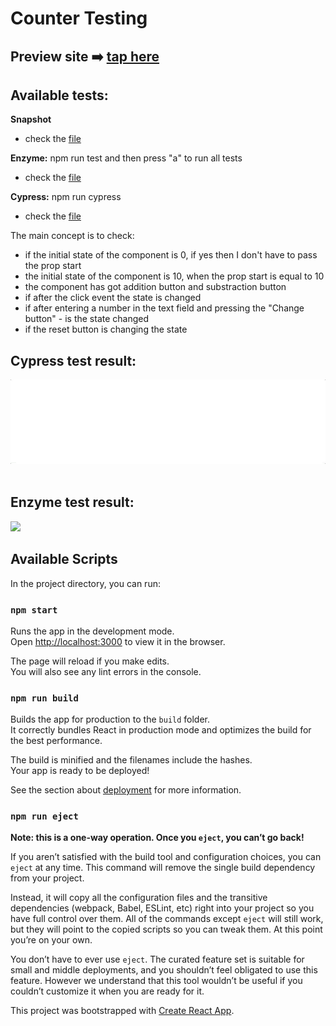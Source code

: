 # Counter Testing

## Preview site :arrow_right: [tap here](https://szymonrojek.github.io/counter-testing/)

## Available tests:

**Snapshot**

- check the [file](https://github.com/SzymonRojek/counter-testing/blob/main/src/components/__snapshots__/Counter.test.js.snap)

**Enzyme:** npm run test and then press "a" to run all tests

- check the [file](https://github.com/SzymonRojek/counter-testing/blob/main/src/components/Counter.test.js)

**Cypress:** npm run cypress

- check the [file](https://github.com/SzymonRojek/counter-testing/blob/main/cypress/integration/counter.spec.js)

The main concept is to check:

- if the initial state of the component is 0, if yes then I don't have to pass the prop start
- the initial state of the component is 10, when the prop start is equal to 10
- the component has got addition button and substraction button
- if after the click event the state is changed
- if after entering a number in the text field and pressing the "Change button" - is the state changed
- if the reset button is changing the state

## Cypress test result:

<img src="./src/img/cypress-test-result.gif">

<br>
<br>

## Enzyme test result:

<img src="./src/img/enzyme-test-result.gif">

## Available Scripts

In the project directory, you can run:

### `npm start`

Runs the app in the development mode.\
Open [http://localhost:3000](http://localhost:3000) to view it in the browser.

The page will reload if you make edits.\
You will also see any lint errors in the console.

### `npm run build`

Builds the app for production to the `build` folder.\
It correctly bundles React in production mode and optimizes the build for the best performance.

The build is minified and the filenames include the hashes.\
Your app is ready to be deployed!

See the section about [deployment](https://facebook.github.io/create-react-app/docs/deployment) for more information.

### `npm run eject`

**Note: this is a one-way operation. Once you `eject`, you can’t go back!**

If you aren’t satisfied with the build tool and configuration choices, you can `eject` at any time. This command will remove the single build dependency from your project.

Instead, it will copy all the configuration files and the transitive dependencies (webpack, Babel, ESLint, etc) right into your project so you have full control over them. All of the commands except `eject` will still work, but they will point to the copied scripts so you can tweak them. At this point you’re on your own.

You don’t have to ever use `eject`. The curated feature set is suitable for small and middle deployments, and you shouldn’t feel obligated to use this feature. However we understand that this tool wouldn’t be useful if you couldn’t customize it when you are ready for it.

This project was bootstrapped with [Create React App](https://github.com/facebook/create-react-app).
